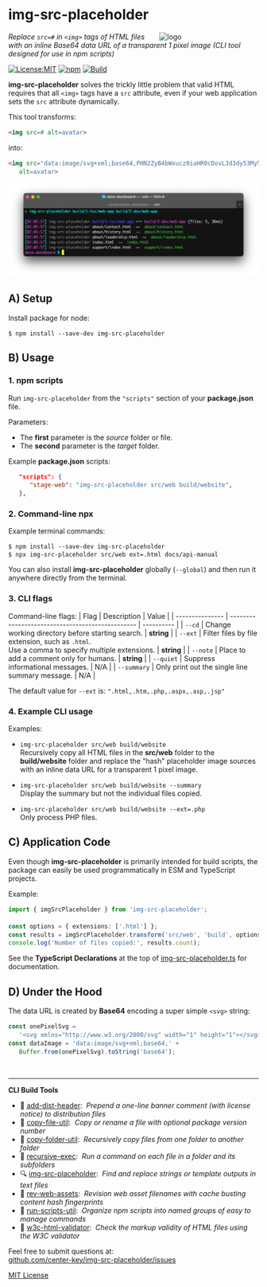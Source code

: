 # img-src-placeholder
<img src=https://centerkey.com/graphics/center-key-logo.svg align=right width=200 alt=logo>

_Replace `src=#` in `<img>` tags of HTML files with an inline Base64 data URL of a transparent 1 pixel image (CLI tool designed for use in npm scripts)_

[![License:MIT](https://img.shields.io/badge/License-MIT-blue.svg)](https://github.com/center-key/img-src-placeholder/blob/main/LICENSE.txt)
[![npm](https://img.shields.io/npm/v/img-src-placeholder.svg)](https://www.npmjs.com/package/img-src-placeholder)
[![Build](https://github.com/center-key/img-src-placeholder/workflows/build/badge.svg)](https://github.com/center-key/img-src-placeholder/actions/workflows/run-spec-on-push.yaml)

**img-src-placeholder** solves the trickly little problem that valid HTML requires that all `<img>` tags
have a `src` attribute, even if your web application sets the `src` attribute dynamically.

This tool transforms:
```html
<img src=# alt=avatar>
```
into:
```html
<img src="data:image/svg+xml;base64,PHN2ZyB4bWxucz0iaHR0cDovL3d3dy53My5vcmcvMjAwMC9zdmciIHdpZHRoPSIxIiBoZWlnaHQ9IjEiPjwvc3ZnPg=="
   alt=avatar>
```

<img src=https://raw.githubusercontent.com/center-key/img-src-placeholder/main/screenshot.png
width=800 alt=screenshot>

## A) Setup
Install package for node:
```shell
$ npm install --save-dev img-src-placeholder
```

## B) Usage
### 1. npm scripts
Run `img-src-placeholder` from the `"scripts"` section of your **package.json** file.

Parameters:
* The **first** parameter is the *source* folder or file.
* The **second** parameter is the *target* folder.

Example **package.json** scripts:
```json
   "scripts": {
      "stage-web": "img-src-placeholder src/web build/website",
   },
```

### 2. Command-line npx
Example terminal commands:
```shell
$ npm install --save-dev img-src-placeholder
$ npx img-src-placeholder src/web ext=.html docs/api-manual
```
You can also install **img-src-placeholder** globally (`--global`) and then run it anywhere directly from the terminal.

### 3. CLI flags
Command-line flags:
| Flag            | Description                                      | Value      |
| --------------- | ------------------------------------------------ | ---------- |
| `--cd`          | Change working directory before starting search. | **string** |
| `--ext`         | Filter files by file extension, such as `.html`.<br>Use a comma to specify multiple extensions. | **string** |
| `--note`        | Place to add a comment only for humans.          | **string** |
| `--quiet`       | Suppress informational messages.                 | N/A        |
| `--summary`     | Only print out the single line summary message.  | N/A        |

The default value for `--ext` is: `".html,.htm,.php,.aspx,.asp,.jsp"`

### 4. Example CLI usage
Examples:
   - `img-src-placeholder src/web build/website`<br>
   Recursively copy all HTML files in the **src/web** folder to the **build/website** folder and
   replace the "hash" placeholder image sources with an inline data URL for a transparent 1 pixel
   image.

   - `img-src-placeholder src/web build/website --summary`<br>
   Display the summary but not the individual files copied.

   - `img-src-placeholder src/web build/website --ext=.php`<br>
   Only process PHP files.

## C) Application Code
Even though **img-src-placeholder** is primarily intended for build scripts, the package can easily be used programmatically in ESM and TypeScript projects.

Example:
``` typescript
import { imgSrcPlaceholder } from 'img-src-placeholder';

const options = { extensions: ['.html'] };
const results = imgSrcPlaceholder.transform('src/web', 'build', options);
console.log('Number of files copied:', results.count);
```

See the **TypeScript Declarations** at the top of [img-src-placeholder.ts](img-src-placeholder.ts) for documentation.

## D) Under the Hood
The data URL is created by **Base64** encoding a super simple `<svg>` string:
```javascript
const onePixelSvg =
   '<svg xmlns="http://www.w3.org/2000/svg" width="1" height="1"></svg>';
const dataImage = 'data:image/svg+xml;base64,' +
   Buffer.from(onePixelSvg).toString('base64');
```

<br>

---
**CLI Build Tools**
   - 🎋 [add-dist-header](https://github.com/center-key/add-dist-header):&nbsp; _Prepend a one-line banner comment (with license notice) to distribution files_
   - 📄 [copy-file-util](https://github.com/center-key/copy-file-util):&nbsp; _Copy or rename a file with optional package version number_
   - 📂 [copy-folder-util](https://github.com/center-key/copy-folder-util):&nbsp; _Recursively copy files from one folder to another folder_
   - 🪺 [recursive-exec](https://github.com/center-key/recursive-exec):&nbsp; _Run a command on each file in a folder and its subfolders_
   - 🔍 [img-src-placeholder](https://github.com/center-key/img-src-placeholder):&nbsp; _Find and replace strings or template outputs in text files_
   - 🔢 [rev-web-assets](https://github.com/center-key/rev-web-assets):&nbsp; _Revision web asset filenames with cache busting content hash fingerprints_
   - 🚆 [run-scripts-util](https://github.com/center-key/run-scripts-util):&nbsp; _Organize npm scripts into named groups of easy to manage commands_
   - 🚦 [w3c-html-validator](https://github.com/center-key/w3c-html-validator):&nbsp; _Check the markup validity of HTML files using the W3C validator_

Feel free to submit questions at:<br>
[github.com/center-key/img-src-placeholder/issues](https://github.com/center-key/img-src-placeholder/issues)

[MIT License](LICENSE.txt)
